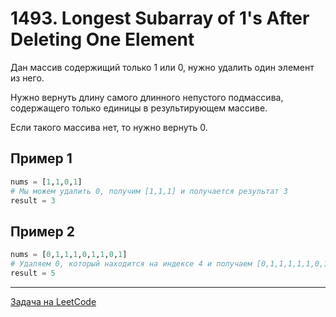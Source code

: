 # 1493. Longest Subarray of 1's After Deleting One Element

Дан массив содержищий только 1 или 0, нужно удалить один элемент из него. 

Нужно вернуть длину самого длинного непустого подмассива, содержащего только единицы в результирующем массиве.

Если такого массива нет, то нужно вернуть 0.


## Пример 1

```python
nums = [1,1,0,1]
# Мы можем удалить 0, получим [1,1,1] и получается результат 3
result = 3
```

## Пример 2

```python
nums = [0,1,1,1,0,1,1,0,1]
# Удаляем 0, который находится на индексе 4 и получаем [0,1,1,1,1,1,0,1]
result = 5
```


---
<a href="https://leetcode.com/problems/longest-subarray-of-1s-after-deleting-one-element/">Задача на LeetCode</a>


